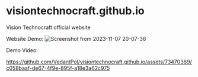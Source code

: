# visiontechnocraft.github.io
Vision Technocraft official website 

Website Demo:
![Screenshot from 2023-11-07 20-07-36](https://github.com/VedantPol/visiontechnocraft.github.io/assets/73470369/611424c3-6b88-42d2-8765-02c218e6b84d)

Demo Video:

https://github.com/VedantPol/visiontechnocraft.github.io/assets/73470369/c058baaf-de67-4f9e-895f-a18e3a62c975




